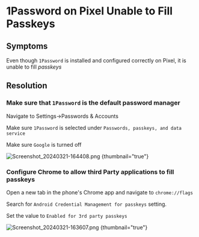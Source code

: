# 1Password on Pixel Unable to Fill Passkeys

## Symptoms
Even though `1Password` is installed and configured correctly on Pixel, it is unable to fill *passkeys*

## Resolution

### Make sure that `1Password` is the default password manager
Navigate to
<ui-path>Settings->Passwords & Accounts</ui-path>

Make sure `1Password` is selected under `Passwords, passkeys, and data service`

Make sure `Google` is turned off

![Screenshot_20240321-164408.png](1password-on-pixel-unable-to-fill-passkeys-01.png) {thumbnail="true"}

### Configure Chrome to allow third Party applications to fill passkeys

Open a new tab in the phone's Chrome app and navigate to `chrome://flags`

Search for `Android Credential Management for passkeys` setting.

Set the value to `Enabled for 3rd party passkeys`

![Screenshot_20240321-163607.png](1password-on-pixel-unable-to-fill-passkeys-02.png) {thumbnail="true"}